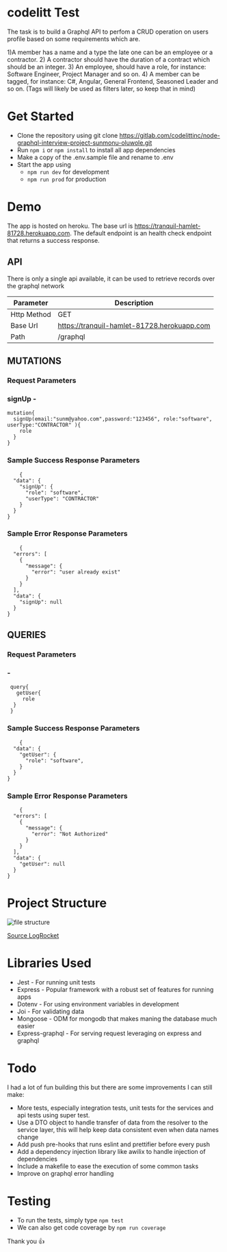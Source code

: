 

# codelitt Test

The task is to build a Graphql API to perfom a CRUD operation on users profile based on some requirements which are.

1)A member has a name and a type the late one can be an employee or a contractor.
2) A contractor should have the duration of a contract which should be  an integer.
3) An employee, should have a  role, for instance: Software Engineer, Project Manager and so on.
4) A member can be tagged, for instance: C#, Angular, General Frontend, Seasoned Leader and so on. (Tags will likely be used as filters later, so keep that in mind)

# Get Started

- Clone the repository using git clone https://gitlab.com/codelittinc/node-graphql-interview-project-sunmonu-oluwole.git
- Run `npm i` or `npm install` to install all app dependencies
- Make a copy of the .env.sample file and rename to .env
- Start the app using
  - `npm run dev` for development
  - `npm run prod` for production

# Demo

The app is hosted on heroku. The base url is <a href="https://tranquil-hamlet-81728.herokuapp.com">https://tranquil-hamlet-81728.herokuapp.com</a>.
The default endpoint is an health check endpoint that returns a success response.

## API

There is only a single api available, it can be used to retrieve records over the graphql network

| Parameter   | Description                                 |
| ----------- | ------------------------------------------- |
| Http Method | GET                                         |
| Base Url    | https://tranquil-hamlet-81728.herokuapp.com |
| Path        | /graphql                                    |

## MUTATIONS

### Request Parameters

### signUp -

```
mutation{
  signUp(email:"sunm@yahoo.com",password:"123456", role:"software", userType:"CONTRACTOR" ){
    role
  }
}
```

### Sample Success Response Parameters

```
    {
  "data": {
    "signUp": {
      "role": "software",
      "userType": "CONTRACTOR"
    }
  }
}
```

### Sample Error Response Parameters

```
    {
  "errors": [
    {
      "message": {
        "error": "user already exist"
      }
    }
  ],
  "data": {
    "signUp": null
  }
}
```

## QUERIES

### Request Parameters

### -

```
 query{
   getUser{
     role
  }
 }

```

### Sample Success Response Parameters

```
    {
  "data": {
    "getUser": {
      "role": "software",
    }
  }
}
```

### Sample Error Response Parameters

```
    {
  "errors": [
    {
      "message": {
        "error": "Not Authorized"
      }
    }
  ],
  "data": {
    "getUser": null
  }
}
```

# Project Structure

![file structure](https://i1.wp.com/blog.logrocket.com/wp-content/uploads/2019/10/folder-structure.png?w=730&ssl=1)

<a href="https://blog.logrocket.com/the-perfect-architecture-flow-for-your-next-node-js-project/">Source LogRocket</a>

# Libraries Used

- Jest - For running unit tests
- Express - Popular framework with a robust set of features for running apps
- Dotenv - For using environment variables in development
- Joi - For validating data
- Mongoose - ODM for mongodb that makes maning the database much easier
- Express-graphql - For serving request leveraging on express and graphql

# Todo

I had a lot of fun building this but there are some improvements I can still make:

- More tests, especially integration tests, unit tests for the services and api tests using super test.
- Use a DTO object to handle transfer of data from the resolver to the service layer, this will help keep data consistent even when data names change
- Add push pre-hooks that runs eslint and prettifier before every push
- Add a dependency injection library like awilix to handle injection of dependencies
- Include a makefile to ease the execution of some common tasks
- Improve on graphql error handling

# Testing

- To run the tests, simply type `npm test`
- We can also get code coverage by `npm run coverage`

Thank you 👍
